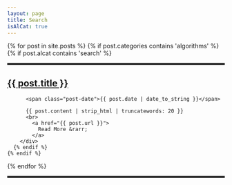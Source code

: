 ```yaml
---
layout: page
title: Search
isAlCat: true
---
```


<div class="posts">
  {% for post in site.posts %} 
    {% if post.categories contains 'algorithms' %}
      {% if post.alcat contains 'search' %}
        <div class="post">
        <hr style="height:5px;border:none;color:#333;background-color:#333;">
          <h2 class="post-title">
            <a href="{{ post.url }}">
              {{ post.title }}
            </a>
          </h2>

          <span class="post-date">{{ post.date | date_to_string }}</span>

          {{ post.content | strip_html | truncatewords: 20 }}
          <br>
            <a href="{{ post.url }}">
              Read More &rarr;
            </a>
        </div>
      {% endif %}
    {% endif %}
  {% endfor %}
  <hr style="height:5px;border:none;color:#333;background-color:#333;">
</div>